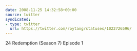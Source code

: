 ```yaml
---
date: 2008-11-25 14:32:58+00:00
source: twitter
syndicated:
- type: twitter
  url: https://twitter.com/roytang/statuses/1022726596/
---
```


24 Redemption (Season 7) Episode 1